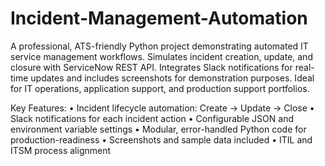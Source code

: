 # Incident-Management-Automation

A professional, ATS-friendly Python project demonstrating automated IT service management workflows. Simulates incident creation, update, and closure with ServiceNow REST API. Integrates Slack notifications for real-time updates and includes screenshots for demonstration purposes. Ideal for IT operations, application support, and production support portfolios.

Key Features:
	•	Incident lifecycle automation: Create → Update → Close
	•	Slack notifications for each incident action
	•	Configurable JSON and environment variable settings
	•	Modular, error-handled Python code for production-readiness
	•	Screenshots and sample data included
	•	ITIL and ITSM process alignment

